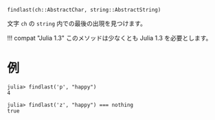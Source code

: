 ```
findlast(ch::AbstractChar, string::AbstractString)
```

文字 `ch` の `string` 内での最後の出現を見つけます。

!!! compat "Julia 1.3"
    このメソッドは少なくとも Julia 1.3 を必要とします。


# 例

```jldoctest
julia> findlast('p', "happy")
4

julia> findlast('z', "happy") === nothing
true
```
